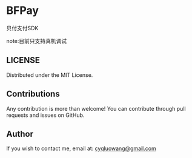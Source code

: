 # BFPay
贝付支付SDK

note:目前只支持真机调试

LICENSE
---
Distributed under the MIT License.

Contributions
---
Any contribution is more than welcome! You can contribute through pull requests and issues on GitHub.

Author
---
If you wish to contact me, email at: cyqluowang@gmail.com